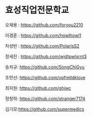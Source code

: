 # 효성직업전문학교

오재용 : https://github.com/foryou2210

이경훈 : https://github.com/howlhowl1 

차성빈 : https://github.com/PolarisS2

정세진 : https://github.com/wjdtpwlsrnt3

송치규: https://github.com/SongChiGyu

조민선: https://github.com/vpfmtldklove

최지원: https://github.com/ghjwc

정창하: https://github.com/stranger7174

김기모:https://github.com/supermedics